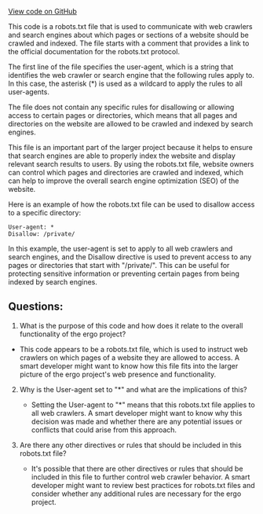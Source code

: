 [View code on GitHub](https://github.com/ergoplatform/ergo/target/scala-2.12/classes/panel/robots.txt)

This code is a robots.txt file that is used to communicate with web crawlers and search engines about which pages or sections of a website should be crawled and indexed. The file starts with a comment that provides a link to the official documentation for the robots.txt protocol.

The first line of the file specifies the user-agent, which is a string that identifies the web crawler or search engine that the following rules apply to. In this case, the asterisk (*) is used as a wildcard to apply the rules to all user-agents.

The file does not contain any specific rules for disallowing or allowing access to certain pages or directories, which means that all pages and directories on the website are allowed to be crawled and indexed by search engines.

This file is an important part of the larger project because it helps to ensure that search engines are able to properly index the website and display relevant search results to users. By using the robots.txt file, website owners can control which pages and directories are crawled and indexed, which can help to improve the overall search engine optimization (SEO) of the website.

Here is an example of how the robots.txt file can be used to disallow access to a specific directory:

```
User-agent: *
Disallow: /private/
```

In this example, the user-agent is set to apply to all web crawlers and search engines, and the Disallow directive is used to prevent access to any pages or directories that start with "/private/". This can be useful for protecting sensitive information or preventing certain pages from being indexed by search engines.
## Questions: 
 1. What is the purpose of this code and how does it relate to the overall functionality of the ergo project?
   - This code appears to be a robots.txt file, which is used to instruct web crawlers on which pages of a website they are allowed to access. A smart developer might want to know how this file fits into the larger picture of the ergo project's web presence and functionality.

2. Why is the User-agent set to "*" and what are the implications of this?
   - Setting the User-agent to "*" means that this robots.txt file applies to all web crawlers. A smart developer might want to know why this decision was made and whether there are any potential issues or conflicts that could arise from this approach.

3. Are there any other directives or rules that should be included in this robots.txt file?
   - It's possible that there are other directives or rules that should be included in this file to further control web crawler behavior. A smart developer might want to review best practices for robots.txt files and consider whether any additional rules are necessary for the ergo project.